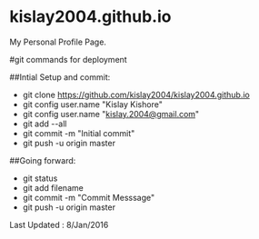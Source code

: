 # kislay2004.github.io

My Personal Profile Page.


#git commands for deployment

##Intial Setup and commit:

* git clone https://github.com/kislay2004/kislay2004.github.io
* git config user.name "Kislay Kishore"
* git config user.name "kislay.2004@gmail.com"
* git add --all
* git commit -m "Initial commit"
* git push -u origin master

##Going forward:

* git status
* git add filename
* git commit -m "Commit Messsage"
* git push -u origin master

Last Updated : 8/Jan/2016